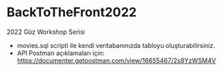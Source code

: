 # BackToTheFront2022
2022 Güz Workshop Serisi

- movies.sql scripti ile kendi veritabanınızda tabloyu oluşturabilirsiniz.
- API Postman açıklamaları için: https://documenter.getpostman.com/view/16655467/2s8YzWSM4V
